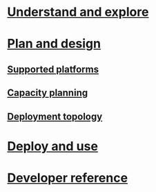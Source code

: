 # [Understand and explore](/MIM/Understand/microsoft-identity-manager-2016.html)
# [Plan and design](/MIM/PlanDesign/microsoft-identity-manager-2016-supported-platforms.html)
## [Supported platforms](microsoft-identity-manager-2016-supported-platforms.md)
## [Capacity planning](capacity-planning-guide.md)
## [Deployment topology](topology-considerations.md)
# [Deploy and use](/MIM/DeployUse/microsoft-identity-manager-deploy.html)
# [Developer reference](/MIM/reference/microsoft-identity-manager-2016-developer-reference.html)
